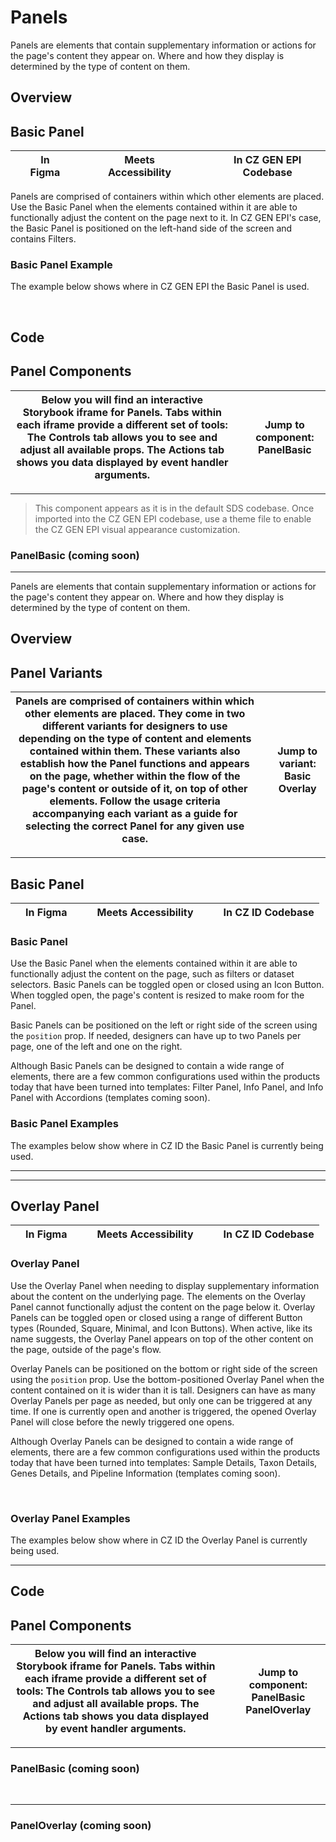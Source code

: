 # Panels

Panels are elements that contain supplementary information or actions for the page's content they appear on. Where and how they display is determined by the type of content on them.

## Overview

## Basic Panel

|  | In Figma |   |  | Meets Accessibility |   |  | In CZ GEN EPI Codebase |
| --- | --- | --- | --- | --- | --- | --- | --- |

Panels are comprised of containers within which other elements are placed. Use the Basic Panel when the elements contained within it are able to functionally adjust the content on the page next to it. In CZ GEN EPI's case, the Basic Panel is positioned on the left-hand side of the screen and contains Filters. 

### Basic Panel Example

The example below shows where in CZ GEN EPI the Basic Panel is used.

 

## Code

## Panel Components

| Below you will find an interactive Storybook iframe for Panels.  Tabs within each iframe provide a different set of tools: The Controls tab allows you to see and adjust all available props. The Actions tab shows you data displayed by event handler arguments. |   | **Jump to component:** PanelBasic |
| --- | --- | --- |

---

>This component appears as it is in the default SDS codebase. Once imported into the CZ GEN EPI codebase, use a theme file to enable the CZ GEN EPI visual appearance customization.

### PanelBasic (coming soon) 

---

Panels are elements that contain supplementary information or actions for the page's content they appear on. Where and how they display is determined by the type of content on them.

## Overview

## Panel Variants

| Panels are comprised of containers within which other elements are placed. They come in two different variants for designers to use depending on the type of content and elements contained within them. These variants also establish how the Panel functions and appears on the page, whether within the flow of the page's content or outside of it, on top of other elements.  Follow the usage criteria accompanying each variant as a guide for selecting the correct Panel for any given use case. |   | **Jump to variant:** Basic Overlay |
| --- | --- | --- |

---

## Basic Panel

|  | In Figma |   |  | Meets Accessibility |   |  | In CZ ID Codebase |
| --- | --- | --- | --- | --- | --- | --- | --- |

### Basic Panel

Use the Basic Panel when the elements contained within it are able to functionally adjust the content on the page, such as filters or dataset selectors. Basic Panels can be toggled open or closed using an Icon Button. When toggled open, the page's content is resized to make room for the Panel.

Basic Panels can be positioned on the left or right side of the screen using the `position` prop. If needed, designers can have up to two Panels per page, one of the left and one on the right.

Although Basic Panels can be designed to contain a wide range of elements, there are a few common configurations used within the products today that have been turned into templates: Filter Panel, Info Panel, and Info Panel with Accordions (templates coming soon).

### Basic Panel Examples

The examples below show where in CZ ID the Basic Panel is currently being used.

---

---

## Overlay Panel

|  | In Figma |   |  | Meets Accessibility |   |  | In CZ ID Codebase |
| --- | --- | --- | --- | --- | --- | --- | --- |

### Overlay Panel

Use the Overlay Panel when needing to display supplementary information about the content on the underlying page. The elements on the Overlay Panel cannot functionally adjust the content on the page below it. Overlay Panels can be toggled open or closed using a range of different Button types (Rounded, Square, Minimal, and Icon Buttons). When active, like its name suggests, the Overlay Panel appears on top of the other content on the page, outside of the page's flow.

Overlay Panels can be positioned on the bottom or right side of the screen using the `position` prop. Use the bottom-positioned Overlay Panel when the content contained on it is wider than it is tall. Designers can have as many Overlay Panels per page as needed, but only one can be triggered at any time. If one is currently open and another is triggered, the opened Overlay Panel will close before the newly triggered one opens.

Although Overlay Panels can be designed to contain a wide range of elements, there are a few common configurations used within the products today that have been turned into templates: Sample Details, Taxon Details, Genes Details, and Pipeline Information (templates coming soon).

 

### Overlay Panel Examples

The examples below show where in CZ ID the Overlay Panel is currently being used.

---

## Code

## Panel Components

| Below you will find an interactive Storybook iframe for Panels.  Tabs within each iframe provide a different set of tools: The Controls tab allows you to see and adjust all available props. The Actions tab shows you data displayed by event handler arguments. |   | **Jump to component:** PanelBasic PanelOverlay |
| --- | --- | --- |

---

### PanelBasic (coming soon)

 

---

### PanelOverlay (coming soon)

 


